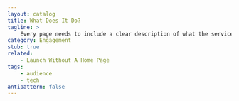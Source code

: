 ```yaml
---
layout: catalog
title: What Does It Do?
tagline: >
    Every page needs to include a clear description of what the service does, and what that page is about. People often arrive deep in your site from search engines, social media links, etc., bypassing your front page.
category: Engagement
stub: true
related:
    - Launch Without A Home Page
tags:
    - audience
    - tech
antipattern: false 
---
```

